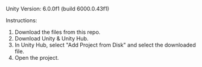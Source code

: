 Unity Version: 6.0.0f1 (build 6000.0.43f1)

Instructions:
1) Download the files from this repo.
2) Download Unity & Unity Hub.
3) In Unity Hub, select "Add Project from Disk" and select the downloaded file.
4) Open the project.
